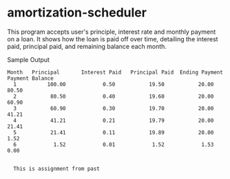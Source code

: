 # amortization-scheduler

This program accepts user's principle, interest rate and monthly payment on a loan. It shows how the loan is paid off over time, detailing the interest paid, principal paid, and remaining balance each month.



Sample Output
 
    Month   Principal       Interest Paid   Principal Paid  Ending Payment          Payment Balance
      1          100.00            0.50           19.50           20.00               80.50
      2           80.50            0.40           19.60           20.00               60.90
      3           60.90            0.30           19.70           20.00               41.21
      4           41.21            0.21           19.79           20.00               21.41
      5           21.41            0.11           19.89           20.00                1.52
      6            1.52            0.01            1.52            1.53                0.00


      This is assignment from past 
